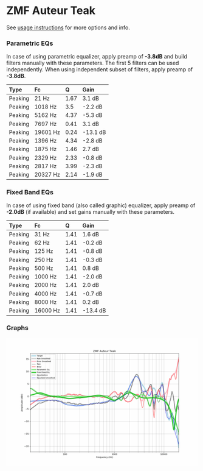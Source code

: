 # ZMF Auteur Teak
See [usage instructions](https://github.com/jaakkopasanen/AutoEq#usage) for more options and info.

### Parametric EQs
In case of using parametric equalizer, apply preamp of **-3.8dB** and build filters manually
with these parameters. The first 5 filters can be used independently.
When using independent subset of filters, apply preamp of **-3.8dB**.

| Type    | Fc       |    Q | Gain     |
|:--------|:---------|:-----|:---------|
| Peaking | 21 Hz    | 1.67 | 3.1 dB   |
| Peaking | 1018 Hz  | 3.5  | -2.2 dB  |
| Peaking | 5162 Hz  | 4.37 | -5.3 dB  |
| Peaking | 7697 Hz  | 0.41 | 3.1 dB   |
| Peaking | 19601 Hz | 0.24 | -13.1 dB |
| Peaking | 1396 Hz  | 4.34 | -2.8 dB  |
| Peaking | 1875 Hz  | 1.46 | 2.7 dB   |
| Peaking | 2329 Hz  | 2.33 | -0.8 dB  |
| Peaking | 2817 Hz  | 3.99 | -2.3 dB  |
| Peaking | 20327 Hz | 2.14 | -1.9 dB  |

### Fixed Band EQs
In case of using fixed band (also called graphic) equalizer, apply preamp of **-2.0dB**
(if available) and set gains manually with these parameters.

| Type    | Fc       |    Q | Gain     |
|:--------|:---------|:-----|:---------|
| Peaking | 31 Hz    | 1.41 | 1.6 dB   |
| Peaking | 62 Hz    | 1.41 | -0.2 dB  |
| Peaking | 125 Hz   | 1.41 | -0.8 dB  |
| Peaking | 250 Hz   | 1.41 | -0.3 dB  |
| Peaking | 500 Hz   | 1.41 | 0.8 dB   |
| Peaking | 1000 Hz  | 1.41 | -2.0 dB  |
| Peaking | 2000 Hz  | 1.41 | 2.0 dB   |
| Peaking | 4000 Hz  | 1.41 | -0.7 dB  |
| Peaking | 8000 Hz  | 1.41 | 0.2 dB   |
| Peaking | 16000 Hz | 1.41 | -13.4 dB |

### Graphs
![](./ZMF%20Auteur%20Teak.png)